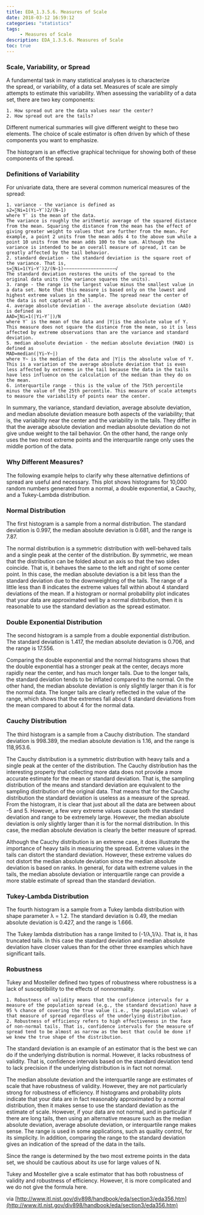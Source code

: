 ```yaml
---
title: EDA_1.3.5.6. Measures of Scale
date: 2018-03-12 16:59:12
categories: "statistics"
tags:
     - Measures of Scale
description: EDA_1.3.5.6. Measures of Scale
toc: true
---
```

### Scale, Variability, or Spread
A fundamental task in many statistical analyses is to characterize the spread, or variability, of a data set. Measures of scale are simply attempts to estimate this variability.
When assessing the variability of a data set, there are two key components:

	1. How spread out are the data values near the center?
	2. How spread out are the tails?

Different numerical summaries will give different weight to these two elements. The choice of scale estimator is often driven by which of these components you want to emphasize.

The histogram is an effective graphical technique for showing both of these components of the spread.

### Definitions of Variability
For univariate data, there are several common numerical measures of the spread:

	1. variance - the variance is defined as
    s2=∑Ni=1(Yi−Y¯)2/(N−1)
    where Y¯ is the mean of the data.
    The variance is roughly the arithmetic average of the squared distance from the mean. Squaring the distance from the mean has the effect of giving greater weight to values that are further from the mean. For example, a point 2 units from the mean adds 4 to the above sum while a point 10 units from the mean adds 100 to the sum. Although the variance is intended to be an overall measure of spread, it can be greatly affected by the tail behavior.
	2. standard deviation - the standard deviation is the square root of the variance. That is,
    s=∑Ni=1(Yi−Y¯)2/(N−1)−−−−−−−−−−−−−−−−−−−√
    The standard deviation restores the units of the spread to the original data units (the variance squares the units).
	3. range - the range is the largest value minus the smallest value in a data set. Note that this measure is based only on the lowest and highest extreme values in the sample. The spread near the center of the data is not captured at all.
	4. average absolute deviation - the average absolute deviation (AAD) is defined as
    AAD=∑Ni=1(|Yi−Y¯|)/N
    where Y¯ is the mean of the data and |Y|is the absolute value of Y. This measure does not square the distance from the mean, so it is less affected by extreme observations than are the variance and standard deviation.
	5. median absolute deviation - the median absolute deviation (MAD) is defined as
    MAD=median(|Yi−Y~|)
    where Y~ is the median of the data and |Y|is the absolute value of Y. This is a variation of the average absolute deviation that is even less affected by extremes in the tail because the data in the tails have less influence on the calculation of the median than they do on the mean.
	6. interquartile range - this is the value of the 75th percentile minus the value of the 25th percentile. This measure of scale attempts to measure the variability of points near the center.

In summary, the variance, standard deviation, average absolute deviation, and median absolute deviation measure both aspects of the variability; that is, the variability near the center and the variability in the tails. They differ in that the average absolute deviation and median absolute deviation do not give undue weight to the tail behavior. On the other hand, the range only uses the two most extreme points and the interquartile range only uses the middle portion of the data.

### Why Different Measures?

The following example helps to clarify why these alternative defintions of spread are useful and necessary.
This plot shows histograms for 10,000 random numbers generated from a normal, a double exponential, a Cauchy, and a Tukey-Lambda distribution.

### Normal Distribution
The first histogram is a sample from a normal distribution. The standard deviation is 0.997, the median absolute deviation is 0.681, and the range is 7.87.

The normal distribution is a symmetric distribution with well-behaved tails and a single peak at the center of the distribution. By symmetric, we mean that the distribution can be folded about an axis so that the two sides coincide. That is, it behaves the same to the left and right of some center point. In this case, the median absolute deviation is a bit less than the standard deviation due to the downweighting of the tails. The range of a little less than 8 indicates the extreme values fall within about 4 standard deviations of the mean. If a histogram or normal probability plot indicates that your data are approximated well by a normal distribution, then it is reasonable to use the standard deviation as the spread estimator.

### Double Exponential Distribution
The second histogram is a sample from a double exponential distribution. The standard deviation is 1.417, the median absolute deviation is 0.706, and the range is 17.556.

Comparing the double exponential and the normal histograms shows that the double exponential has a stronger peak at the center, decays more rapidly near the center, and has much longer tails. Due to the longer tails, the standard deviation tends to be inflated compared to the normal. On the other hand, the median absolute deviation is only slightly larger than it is for the normal data. The longer tails are clearly reflected in the value of the range, which shows that the extremes fall about 6 standard deviations from the mean compared to about 4 for the normal data.

### Cauchy Distribution
The third histogram is a sample from a Cauchy distribution. The standard deviation is 998.389, the median absolute deviation is 1.16, and the range is 118,953.6.

The Cauchy distribution is a symmetric distribution with heavy tails and a single peak at the center of the distribution. The Cauchy distribution has the interesting property that collecting more data does not provide a more accurate estimate for the mean or standard deviation. That is, the sampling distribution of the means and standard deviation are equivalent to the sampling distribution of the original data. That means that for the Cauchy distribution the standard deviation is useless as a measure of the spread. From the histogram, it is clear that just about all the data are between about -5 and 5. However, a few very extreme values cause both the standard deviation and range to be extremely large. However, the median absolute deviation is only slightly larger than it is for the normal distribution. In this case, the median absolute deviation is clearly the better measure of spread.

Although the Cauchy distribution is an extreme case, it does illustrate the importance of heavy tails in measuring the spread. Extreme values in the tails can distort the standard deviation. However, these extreme values do not distort the median absolute deviation since the median absolute deviation is based on ranks. In general, for data with extreme values in the tails, the median absolute deviation or interquartile range can provide a more stable estimate of spread than the standard deviation.

### Tukey-Lambda Distribution
The fourth histogram is a sample from a Tukey lambda distribution with shape parameter λ = 1.2. The standard deviation is 0.49, the median absolute deviation is 0.427, and the range is 1.666.

The Tukey lambda distribution has a range limited to (-1/λ,1/λ). That is, it has truncated tails. In this case the standard deviation and median absolute deviation have closer values than for the other three examples which have significant tails.

### Robustness
Tukey and Mosteller defined two types of robustness where robustness is a lack of susceptibility to the effects of nonnormality.

	1. Robustness of validity means that the confidence intervals for a measure of the population spread (e.g., the standard deviation) have a 95 % chance of covering the true value (i.e., the population value) of that measure of spread regardless of the underlying distribution.
	2. Robustness of efficiency refers to high effectiveness in the face of non-normal tails. That is, confidence intervals for the measure of spread tend to be almost as narrow as the best that could be done if we knew the true shape of the distribution.

The standard deviation is an example of an estimator that is the best we can do if the underlying distribution is normal. However, it lacks robustness of validity. That is, confidence intervals based on the standard deviation tend to lack precision if the underlying distribution is in fact not normal.

The median absolute deviation and the interquartile range are estimates of scale that have robustness of validity. However, they are not particularly strong for robustness of efficiency.
If histograms and probability plots indicate that your data are in fact reasonably approximated by a normal distribution, then it makes sense to use the standard deviation as the estimate of scale. However, if your data are not normal, and in particular if there are long tails, then using an alternative measure such as the median absolute deviation, average absolute deviation, or interquartile range makes sense. The range is used in some applications, such as quality control, for its simplicity. In addition, comparing the range to the standard deviation gives an indication of the spread of the data in the tails.

Since the range is determined by the two most extreme points in the data set, we should be cautious about its use for large values of N.

Tukey and Mosteller give a scale estimator that has both robustness of validity and robustness of efficiency. However, it is more complicated and we do not give the formula here.

via [http://www.itl.nist.gov/div898/handbook/eda/section3/eda356.htm](http://www.itl.nist.gov/div898/handbook/eda/section3/eda356.htm)
